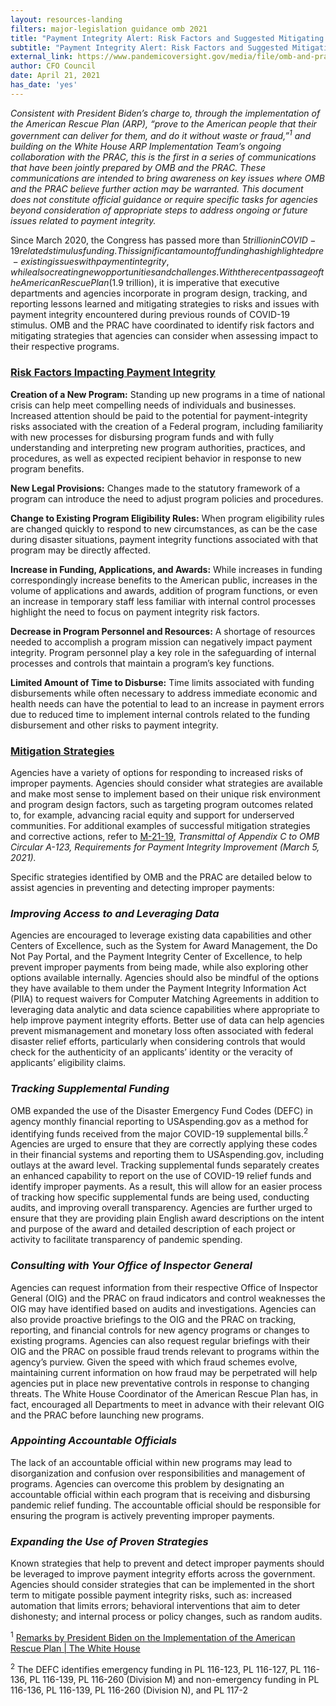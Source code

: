 ```yaml
---
layout: resources-landing
filters: major-legislation guidance omb 2021
title: "Payment Integrity Alert: Risk Factors and Suggested Mitigating Strategies from the Office of Management and Budget (OMB) Office of Federal Financial Management and the Pandemic Response Accountability Committee (PRAC)"
subtitle: "Payment Integrity Alert: Risk Factors and Suggested Mitigating Strategies from the Office of Management and Budget (OMB) Office of Federal Financial Management and the Pandemic Response Accountability Committee (PRAC)"
external_link: https://www.pandemicoversight.gov/media/file/omb-and-prac-payment-integrity-alert
author: CFO Council 
date: April 21, 2021
has_date: 'yes'
---
```

*Consistent with President Biden’s charge to, through the implementation of the American Rescue Plan (ARP), “prove to the American people that their government can deliver for them, and do it without waste or fraud,”<sup>1</sup>  and building on the White House ARP Implementation Team’s ongoing collaboration with the PRAC, this is the first in a series of communications that have been jointly prepared by OMB and the PRAC. These communications are intended to bring awareness on key issues where OMB and the PRAC believe further action may be warranted. This document does not constitute official guidance or require specific tasks for agencies beyond consideration of appropriate steps to address ongoing or future issues related to payment integrity.*

Since March 2020, the Congress has passed more than $5 trillion in COVID-19 related stimulus funding. This significant amount of funding has highlighted pre-existing issues with payment integrity, while also creating new opportunities and challenges. With the recent passage of the American Rescue Plan ($1.9 trillion), it is imperative that executive departments and agencies incorporate in program design, tracking, and reporting lessons learned and mitigating strategies to risks and issues with payment integrity encountered during previous rounds of COVID-19 stimulus. OMB and the PRAC have coordinated to identify risk factors and mitigating strategies that agencies can consider when assessing impact to their respective programs.

### <u>Risk Factors Impacting Payment Integrity</u>

<b>Creation of a New Program:</b> Standing up new programs in a time of national crisis can help meet compelling needs of individuals and businesses. Increased attention should be paid to the potential for payment-integrity risks associated with the creation of a Federal program, including familiarity with new processes for disbursing program funds and with fully understanding and interpreting new program authorities, practices, and procedures, as well as expected recipient behavior in response to new program benefits.  

<b>New Legal Provisions:</b> Changes made to the statutory framework of a program can introduce the need to adjust program policies and procedures.  

<b>Change to Existing Program Eligibility Rules:</b> When program eligibility rules are changed quickly to respond to new circumstances, as can be the case during disaster situations, payment integrity functions associated with that program may be directly affected.  

<b>Increase in Funding, Applications, and Awards:</b> While increases in funding correspondingly increase benefits to the American public, increases in the volume of applications and awards, addition of program functions, or even an increase in temporary staff less familiar with internal control processes highlight the need to focus on payment integrity risk factors. 

<b>Decrease in Program Personnel and Resources:</b> A shortage of resources needed to accomplish a program mission can negatively impact payment integrity. Program personnel play a key role in the safeguarding of internal processes and controls that maintain a program’s key functions.  


<b>Limited Amount of Time to Disburse:</b> Time limits associated with funding disbursements while often  necessary to address immediate economic and health needs can have the potential to lead to an increase in payment errors due to reduced time to implement internal controls related to the funding disbursement and other risks to payment integrity.  

### <u>Mitigation Strategies</u>

Agencies have a variety of options for responding to increased risks of improper payments. Agencies should consider what strategies are available and make most sense to implement based on their unique risk environment and program design factors, such as targeting program outcomes related to, for example, advancing racial equity and support for underserved communities. For additional examples of successful mitigation strategies and corrective actions, refer to <a href="https://www.whitehouse.gov/wp-content/uploads/2021/03/M-21-19.pdf">M-21-19</a>, *Transmittal of Appendix C to OMB Circular A-123, Requirements for Payment Integrity Improvement (March 5, 2021).* 

Specific strategies identified by OMB and the PRAC are detailed below to assist agencies in preventing and detecting improper payments:

### *Improving Access to and Leveraging Data*

Agencies are encouraged to leverage existing data capabilities and other Centers of Excellence, such as the System for Award Management, the Do Not Pay Portal, and the Payment Integrity Center of Excellence, to help prevent improper payments from being made, while also exploring other options available internally. Agencies should also be mindful of the options they have available to them under the Payment Integrity Information Act (PIIA) to request waivers for Computer Matching Agreements in addition to leveraging data analytic and data science capabilities where appropriate to help improve payment integrity efforts. Better use of data can help agencies prevent mismanagement and monetary loss often associated with federal disaster relief efforts, particularly when considering controls that would check for the authenticity of an applicants’ identity or the veracity of applicants’ eligibility claims.

### *Tracking Supplemental Funding*

OMB expanded the use of the Disaster Emergency Fund Codes (DEFC) in agency monthly financial reporting to USAspending.gov as a method for identifying funds received from the major COVID-19 supplemental bills.<sup>2</sup>  Agencies are urged to ensure that they are correctly applying these codes in their financial systems and reporting them to USAspending.gov, including outlays at the award level. Tracking supplemental funds separately creates an enhanced capability to report on the use of COVID-19 relief funds and identify improper payments. As a result, this will allow for an easier process of tracking how specific supplemental funds are being used, conducting audits, and improving overall transparency.  Agencies are further urged to ensure that they are providing plain English award descriptions on the intent and purpose of the award and detailed description of each project or activity to facilitate transparency of pandemic spending. 

### *Consulting with Your Office of Inspector General*

Agencies can request information from their respective Office of Inspector General (OIG) and the PRAC on fraud indicators and control weaknesses the OIG may have identified based on audits and investigations. Agencies can also provide proactive briefings to the OIG and the PRAC on tracking, reporting, and financial controls for new agency programs or changes to existing programs. Agencies can also request regular briefings with their OIG and the PRAC on possible fraud trends relevant to programs within the agency’s purview. Given the speed with which fraud schemes evolve, maintaining current information on how fraud may be perpetrated will help agencies put in place new preventative controls in response to changing threats. The White House Coordinator of the American Rescue Plan has, in fact, encouraged all Departments to meet in advance with their relevant OIG and the PRAC before launching new programs.

### *Appointing Accountable Officials*

The lack of an accountable official within new programs may lead to disorganization and confusion over responsibilities and management of programs. Agencies can overcome this problem by designating an accountable official within each program that is receiving and disbursing pandemic relief funding. The accountable official should be responsible for ensuring the program is actively preventing improper payments.

### *Expanding the Use of Proven Strategies* 

Known strategies that help to prevent and detect improper payments should be leveraged to improve payment integrity efforts across the government. Agencies should consider strategies that can be implemented in the short term to mitigate possible payment integrity risks, such as: increased automation that limits errors; behavioral interventions that aim to deter dishonesty; and internal process or policy changes, such as random audits.

<sup>1</sup> <a href="https://www.whitehouse.gov/briefing-room/speeches-remarks/2021/03/15/remarks-by-president-biden-on-the-implementation-of-the-american-rescue-plan/">Remarks by President Biden on the Implementation of the American Rescue Plan | The White House</a>

<sup>2</sup> The DEFC identifies emergency funding in PL 116-123, PL 116-127, PL 116-136, PL 116-139, PL 116-260 (Division M) and non-emergency funding in PL 116-136, PL 116-139, PL 116-260 (Division N), and PL 117-2
